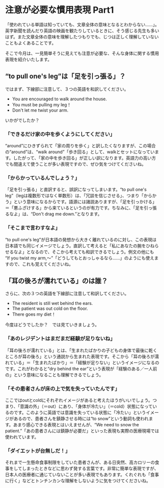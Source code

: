 # 注意が必要な慣用表現 Part1

「使われている単語は知っていても、文章全体の意味となるとわからない……」。英字新聞を読んだり英語の映画を観たりしているときに、そう感じる先生も多いはず。また文章全体の意味を理解したつもりでも、じつは正しく理解していないこともよくあることです。

そこで今月は、一見簡単そうに見えても注意が必要な、そんな身体に関する慣用表現を紹介いたします。

## “to pull one's leg”は「足を引っ張る」？

ではまず、下線部に注意して、３つの英語を和訳してください。

- You are encouraged to walk around the house.
- You must be pulling my leg！
- Don't let me twist your arm.

いかがでしたか？

### 「できるだけ家の中を歩くようにしてください」

“around”にひきずられて「家の周りを歩く」と訳したくなりますが、この場合の“around”は、“walk around”「歩き回る」として、walkとセットになっています。したがって、「家の中を歩き回る」が正しい訳になります。英語力の高い方でも間違えて使うことが多い表現ですので、ぜひ気をつけてくださいね。

### 「からかっているんでしょう？」

「足を引っ張る」と直訳すると、誤訳になってしまいます。“to pull one's leg”（legは複数形ではなく単数形）は、「冗談を信じさせる」、つまり「からかう」という意味になるからです。語源には諸説ありますが、「足を引っかける」＝「悪ふざけする」から来ているというのが有力です。ちなみに、「足を引っ張るなよ」は、“Don't drag me down.”となります。

### 「そこまで言わすなよ」

“to pull one's leg”が日本語の発想から大きく離れているのに対し、この表現は日本語でも同じイメージでしょう。直訳して考えると「私にあなたの腕をひねらせるなよ」となるので、そこから考えても和訳できるでしょう。例文の他にも “If you twist my arm,～”「どうしてもとおっしゃるなら……」のようにも使えますので、これも覚えてくださいね。

## 「耳の後ろが濡れている」のは誰？

さらに、次の３つの英語を下線部に注意して和訳してください。

- The resident is still wet behind the ears.
- The patient was out cold on the floor.
- There goes my diet！

今度はどうでしたか？　では見ていきましょう。

### 「あのレジデントはまだまだ経験が足りないね」

「耳の後ろが濡れている」とは、「生まれたばかりの子どもの身体で最後に乾くところが耳の後ろ」という通説から生まれた表現です。そこから「耳の後ろが濡れている」＝「生まれたばかり」＝「経験が足りない」というイメージになるのです。これがわかると“dry behind the ear”という表現が「経験のある／一人前の」という意味になることも理解できるでしょう。

### 「その患者さんが床の上で気を失っていたんです」

ここではoutとcoldにそれぞれイメージがあると考えたほうがいいでしょう。つまり、「意識の外」（＝out）にあり、「身体が冷たい」（＝cold）状態になっているのです。このように英語では意識を失っている状態に「冷たい」というイメージがあるので、患者さんを鎮静させる時には“to snow”という動詞も使われます。あまり感心できる表現とはいえませんが、“We need to snow the patient.”「あの患者さんには鎮静が必要だ」といった表現も実際の医療現場では使われています。

### 「ダイエットが台無しだ！」

それまで一生懸命食事制限をしていた患者さんが、ある日突然、高カロリーの食事をしてしまったときなどに思わず発する言葉です。非常に簡単な表現ですが、日本人の医療者に通じていないことが多い表現でもあります。くれぐれも「食事に行く」などとトンチンカンな理解をしないように気をつけてくださいね。
